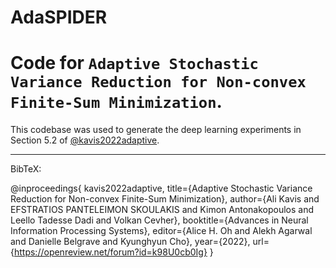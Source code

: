# AdaSPIDER
# Code for `Adaptive Stochastic Variance Reduction for Non-convex Finite-Sum Minimization`.

This codebase was used to generate the deep learning experiments in Section 5.2 of [@kavis2022adaptive](https://arxiv.org/abs/2211.01851).






---
BibTeX:

@inproceedings{
kavis2022adaptive,
title={Adaptive Stochastic Variance Reduction for Non-convex Finite-Sum Minimization},
author={Ali Kavis and EFSTRATIOS PANTELEIMON SKOULAKIS and Kimon Antonakopoulos and Leello Tadesse Dadi and Volkan Cevher},
booktitle={Advances in Neural Information Processing Systems},
editor={Alice H. Oh and Alekh Agarwal and Danielle Belgrave and Kyunghyun Cho},
year={2022},
url={https://openreview.net/forum?id=k98U0cb0Ig}
}
